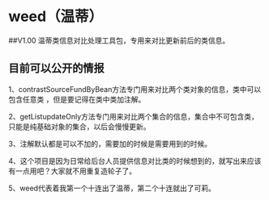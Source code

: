 # weed（温蒂） 
##V1.00
温蒂类信息对比处理工具包，专用来对比更新前后的类信息。

## 目前可以公开的情报
1、contrastSourceFundByBean方法专门用来对比两个类对象的信息，类中可以包含任意类 ，但是要记得在类中类加注解。

2、getListupdateOnly方法专门用来对比两个集合的信息，集合中不可包含类，只能是纯基础对象的集合，以后会慢慢更新。

3、注解默认都是可以不加的，需要加的时候是需要用到的时候。

4、这个项目是因为日常给后台人员提供信息对比类的时候想到的，就写出来应该有一点用吧？大家就不用重复造轮子了。

5、weed代表着我第一个十连出了温蒂，第二个十连就出了可莉。

